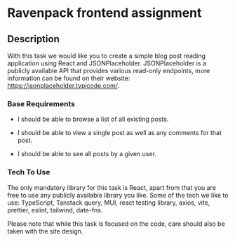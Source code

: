 # Ravenpack frontend assignment

## Description

With this task we would like you to create a simple blog post reading application using React and JSONPlaceholder. JSONPlaceholder is a publicly available API that provides various read-only endpoints, more information can be found on their website: https://jsonplaceholder.typicode.com/.

### Base Requirements

- I should be able to browse a list of all existing posts.

- I should be able to view a single post as well as any comments for that post.

- I should be able to see all posts by a given user.

### Tech To Use

The only mandatory library for this task is React, apart from that you are free to use any publicly available library you like. Some of the tech we like to use: TypeScript, Tanstack query, MUI, react testing library, axios, vite, prettier, eslint, tailwind, date-fns.

Please note that while this task is focused on the code, care should also be taken with the site design.
